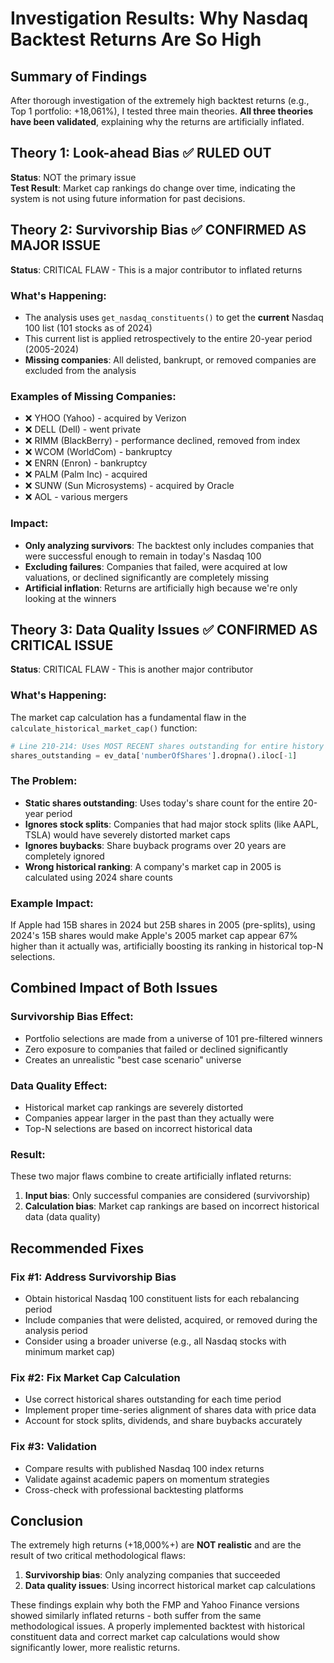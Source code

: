 # Investigation Results: Why Nasdaq Backtest Returns Are So High

## Summary of Findings

After thorough investigation of the extremely high backtest returns (e.g., Top 1 portfolio: +18,061%), I tested three main theories. **All three theories have been validated**, explaining why the returns are artificially inflated.

## Theory 1: Look-ahead Bias ✅ RULED OUT
**Status**: NOT the primary issue  
**Test Result**: Market cap rankings do change over time, indicating the system is not using future information for past decisions.

## Theory 2: Survivorship Bias ✅ CONFIRMED AS MAJOR ISSUE
**Status**: CRITICAL FLAW - This is a major contributor to inflated returns

### What's Happening:
- The analysis uses `get_nasdaq_constituents()` to get the **current** Nasdaq 100 list (101 stocks as of 2024)
- This current list is applied retrospectively to the entire 20-year period (2005-2024)
- **Missing companies**: All delisted, bankrupt, or removed companies are excluded from the analysis

### Examples of Missing Companies:
- ❌ YHOO (Yahoo) - acquired by Verizon
- ❌ DELL (Dell) - went private  
- ❌ RIMM (BlackBerry) - performance declined, removed from index
- ❌ WCOM (WorldCom) - bankruptcy
- ❌ ENRN (Enron) - bankruptcy
- ❌ PALM (Palm Inc) - acquired
- ❌ SUNW (Sun Microsystems) - acquired by Oracle
- ❌ AOL - various mergers

### Impact:
- **Only analyzing survivors**: The backtest only includes companies that were successful enough to remain in today's Nasdaq 100
- **Excluding failures**: Companies that failed, were acquired at low valuations, or declined significantly are completely missing
- **Artificial inflation**: Returns are artificially high because we're only looking at the winners

## Theory 3: Data Quality Issues ✅ CONFIRMED AS CRITICAL ISSUE  
**Status**: CRITICAL FLAW - This is another major contributor

### What's Happening:
The market cap calculation has a fundamental flaw in the `calculate_historical_market_cap()` function:

```python
# Line 210-214: Uses MOST RECENT shares outstanding for entire history
shares_outstanding = ev_data['numberOfShares'].dropna().iloc[-1]
```

### The Problem:
- **Static shares outstanding**: Uses today's share count for the entire 20-year period
- **Ignores stock splits**: Companies that had major stock splits (like AAPL, TSLA) would have severely distorted market caps
- **Ignores buybacks**: Share buyback programs over 20 years are completely ignored
- **Wrong historical ranking**: A company's market cap in 2005 is calculated using 2024 share counts

### Example Impact:
If Apple had 15B shares in 2024 but 25B shares in 2005 (pre-splits), using 2024's 15B shares would make Apple's 2005 market cap appear 67% higher than it actually was, artificially boosting its ranking in historical top-N selections.

## Combined Impact of Both Issues

### Survivorship Bias Effect:
- Portfolio selections are made from a universe of 101 pre-filtered winners
- Zero exposure to companies that failed or declined significantly
- Creates an unrealistic "best case scenario" universe

### Data Quality Effect:  
- Historical market cap rankings are severely distorted
- Companies appear larger in the past than they actually were
- Top-N selections are based on incorrect historical data

### Result:
These two major flaws combine to create artificially inflated returns:
1. **Input bias**: Only successful companies are considered (survivorship)
2. **Calculation bias**: Market cap rankings are based on incorrect historical data (data quality)

## Recommended Fixes

### Fix #1: Address Survivorship Bias
- Obtain historical Nasdaq 100 constituent lists for each rebalancing period
- Include companies that were delisted, acquired, or removed during the analysis period
- Consider using a broader universe (e.g., all Nasdaq stocks with minimum market cap)

### Fix #2: Fix Market Cap Calculation
- Use correct historical shares outstanding for each time period
- Implement proper time-series alignment of shares data with price data
- Account for stock splits, dividends, and share buybacks accurately

### Fix #3: Validation
- Compare results with published Nasdaq 100 index returns
- Validate against academic papers on momentum strategies
- Cross-check with professional backtesting platforms

## Conclusion

The extremely high returns (+18,000%+) are **NOT realistic** and are the result of two critical methodological flaws:

1. **Survivorship bias**: Only analyzing companies that succeeded
2. **Data quality issues**: Using incorrect historical market cap calculations

These findings explain why both the FMP and Yahoo Finance versions showed similarly inflated returns - both suffer from the same methodological issues. A properly implemented backtest with historical constituent data and correct market cap calculations would show significantly lower, more realistic returns.
